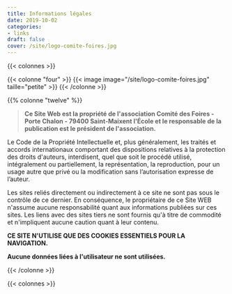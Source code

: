 ```yaml
---
title: Informations légales
date: 2019-10-02
categories: 
- links
draft: false
cover: /site/logo-comite-foires.jpg
---
```

<!--more-->
{{< colonnes >}}

{{< colonne "four" >}}
{{< image image="/site/logo-comite-foires.jpg" taille="petite" >}}
{{< /colonne >}}

{{% colonne "twelve" %}}
> **Ce Site Web est la propriété de l'association
Comité des Foires - Porte Chalon - 79400 Saint-Maixent l'École
et le responsable de la publication est le président de l'association.**

Le Code de la Propriété Intellectuelle et, plus généralement, les traités et accords internationaux comportant des dispositions relatives à la protection des droits d'auteurs, interdisent, quel que soit le procédé utilisé, intégralement ou partiellement, la représentation, la reproduction, pour un usage autre que privé ou la modification sans l’autorisation expresse de l’auteur.

Les sites reliés directement ou indirectement à ce site ne sont pas sous le contrôle de ce dernier. En conséquence, le propriétaire de ce Site WEB n'assume aucune responsabilité quant aux informations publiées sur ces sites. Les liens avec des sites tiers ne sont fournis qu'à titre de commodité et n'impliquent aucune caution quant à leur contenu.

**CE SITE N'UTILISE QUE DES COOKIES ESSENTIELS POUR LA NAVIGATION.**

**Aucune données liées à l'utilisateur ne sont utilisées.** 

{{< /colonne >}}

{{< colonnes >}}
